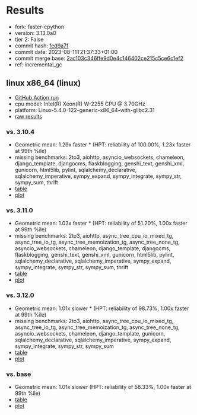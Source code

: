 # Results

- fork: faster-cpython
- version: 3.13.0a0
- tier 2: False
- commit hash: [fed9a7f](https://github.com/faster%2dcpython/cpython/commit/fed9a7f)
- commit date: 2023-08-11T21:37:33+01:00
- commit merge base: [2ac103c346ffe9d0e4c146402ce215c5ce6c1ef2](https://github.com/faster%2dcpython/cpython/commit/2ac103c346ffe9d0e4c146402ce215c5ce6c1ef2)
- ref: incremental_gc

## linux x86_64 (linux)

- [GitHub Action run](https://github.com/faster-cpython/benchmarking/actions/runs/5892090989)
- cpu model: Intel(R) Xeon(R) W-2255 CPU @ 3.70GHz
- platform: Linux-5.4.0-122-generic-x86_64-with-glibc2.31
- [raw results](bm-20230811-linux-x86_64-faster%252dcpython-incremental_gc-3.13.0a0-fed9a7f.json)

### vs. 3.10.4

- Geometric mean: 1.29x faster \* (HPT: reliability of 100.00%, 1.23x faster at 99th %ile)
- missing benchmarks: 2to3, aiohttp, asyncio_websockets, chameleon, django_template, djangocms, flaskblogging, genshi_text, genshi_xml, gunicorn, html5lib, pylint, sqlalchemy_declarative, sqlalchemy_imperative, sympy_expand, sympy_integrate, sympy_str, sympy_sum, thrift
- [table](bm-20230811-linux-x86_64-faster%252dcpython-incremental_gc-3.13.0a0-fed9a7f-vs-3.10.4.md)
- [plot](bm-20230811-linux-x86_64-faster%252dcpython-incremental_gc-3.13.0a0-fed9a7f-vs-3.10.4.png)

### vs. 3.11.0

- Geometric mean: 1.03x faster \* (HPT: reliability of 51.20%, 1.00x faster at 99th %ile)
- missing benchmarks: 2to3, aiohttp, async_tree_cpu_io_mixed_tg, async_tree_io_tg, async_tree_memoization_tg, async_tree_none_tg, asyncio_websockets, chameleon, django_template, djangocms, flaskblogging, genshi_text, genshi_xml, gunicorn, html5lib, pylint, sqlalchemy_declarative, sqlalchemy_imperative, sympy_expand, sympy_integrate, sympy_str, sympy_sum, thrift
- [table](bm-20230811-linux-x86_64-faster%252dcpython-incremental_gc-3.13.0a0-fed9a7f-vs-3.11.0.md)
- [plot](bm-20230811-linux-x86_64-faster%252dcpython-incremental_gc-3.13.0a0-fed9a7f-vs-3.11.0.png)

### vs. 3.12.0

- Geometric mean: 1.01x slower \* (HPT: reliability of 98.73%, 1.00x faster at 99th %ile)
- missing benchmarks: 2to3, aiohttp, async_tree_cpu_io_mixed_tg, async_tree_io_tg, async_tree_memoization_tg, async_tree_none_tg, asyncio_websockets, chameleon, django_template, gunicorn, sqlalchemy_declarative, sqlalchemy_imperative, sympy_expand, sympy_integrate, sympy_str, sympy_sum
- [table](bm-20230811-linux-x86_64-faster%252dcpython-incremental_gc-3.13.0a0-fed9a7f-vs-3.12.0.md)
- [plot](bm-20230811-linux-x86_64-faster%252dcpython-incremental_gc-3.13.0a0-fed9a7f-vs-3.12.0.png)

### vs. base

- Geometric mean: 1.01x slower (HPT: reliability of 58.33%, 1.00x faster at 99th %ile)
- [table](bm-20230811-linux-x86_64-faster%252dcpython-incremental_gc-3.13.0a0-fed9a7f-vs-base.md)
- [plot](bm-20230811-linux-x86_64-faster%252dcpython-incremental_gc-3.13.0a0-fed9a7f-vs-base.png)

